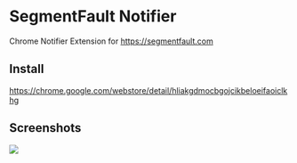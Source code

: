 # SegmentFault Notifier

Chrome Notifier Extension for https://segmentfault.com


## Install
https://chrome.google.com/webstore/detail/hliakgdmocbgojcikbeloeifaoiclkhg

## Screenshots
![](https://cdn.rawgit.com/kokororin/segmentfault-notifier/master/screenshot.png)